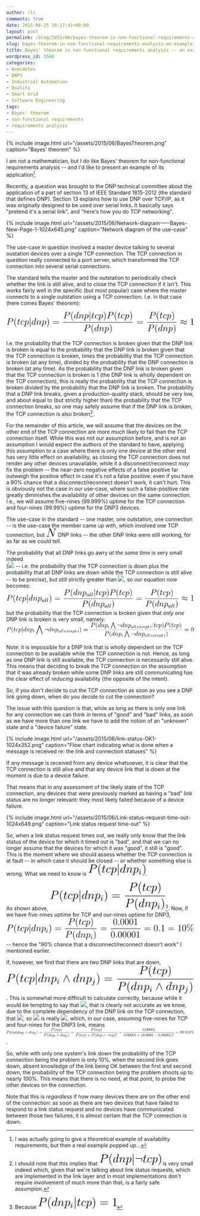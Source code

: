 ```yaml
---
author: rlc
comments: true
date: 2015-06-25 10:17:41+00:00
layout: post
permalink: /blog/2015/06/bayes-theorem-in-non-functional-requirements-analysis-an-example/
slug: bayes-theorem-in-non-functional-requirements-analysis-an-example
title: Bayes' theorem in non-functional requirements analysis -- an example
wordpress_id: 3540
categories:
- Anecdotes
- DNP3
- Industrial Automation
- Quality
- Smart Grid
- Software Engineering
tags:
- Bayes' theorem
- non-functional requirements
- requirements analysis
---
```


{% include image.html url="/assets/2015/06/BayesTheorem.png" caption="Bayes' theorem" %}

I am not a mathematician, but I do like Bayes' theorem for non-functional requirements analysis -- and I'd like to present an example of its application[^1].

[^1]: I was actually going to give a _theoretical_ example of availability requirements, but then a real example popped up...

<!--more-->

Recently, a question was brought to the DNP technical committee about the application of a part of section 13 of IEEE Standard 1815-2012 (the standard that defines DNP). Section 13 explains how to use DNP over TCP/IP, as it was originally designed to be used over serial links. It basically says "pretend it's a serial link", and "here's how you do TCP networking".

{% include image.html url="/assets/2015/06/Network-diagram-—-Bayes-New-Page-1-1024x645.png" caption="Network diagram of the use-case" %}

The use-case in question involved a master device talking to several oustation devices over a single TCP connection. The TCP connection in question really connected to a port server, which transformed the TCP connection into several serial connections.

The standard tells the master and the outstation to periodically check whether the link is still alive, and to close the TCP connection if it isn't. This works fairly well in the specific (but most popular) case where the master connects to a single outstation using a TCP connection. I.e. in that case (here comes Bayes' theorem):

![](/assets/2015/06/img-vN9MXmYQz9wR.svg)

I.e. the probability that the TCP connection is broken given that the DNP link is broken is equal to the probability that the DNP link is broken given that the TCP connection is broken, times the probability that the TCP connection is broken (at any time), divided by the probability that the DNP connection is broken (at any time). As the probability that the DNP link is broken given that the TCP connection is broken is 1 (the DNP link is wholly dependent on the TCP connection), this is really the probability that the TCP connection is broken divided by the probability that the DNP link is broken. The probability that a DNP link breaks, given a production-quality stack, should be very low, and about equal to (but strictly higher than) the probability that the TCP connection breaks, so one may safely assume that if the DNP link is broken, the TCP connection is also broken[^2]. 

[^2]: I should note that this implies that ![](/assets/2015/06/img-W78tAQXTg1Ud.svg) is very small indeed which, given that we're talking about link status requests, which are implemented in the link layer and in most implementations don't require involvement of much more than that, is a fairly safe assumpion.

For the remainder of this article, we will assume that the devices on the other end of the TCP connection are more _much_ likely to fail than the TCP connection itself. While this was not our assumption before, and is not an assumption I would expect the authors of the standard to have, applying this assumption to a case where there is only one device at the other end has very little effect on availability, as closing the TCP connection does not render any other devices unavailable, while it a disconnect/reconnect _may_ fix the problem -- the near-zero negative effects of a false positive far outweigh the positive effect in case it's not a false positive: even if you have a 90% chance that a disconnect/reconnect doesn't work, it can't hurt. This is obviously not the case in our use-case, where such a false-positive rate greatly diminishes the availability of other devices on the same connection. I.e., we will assume five-nines (99.999%) uptime for the TCP connection and four-nines (99.99%) uptime for the DNP3 devices.

The use-case in the standard -- one master, one outstation, one connection -- is the use-case the member came up with, which involved one TCP connection, but ![](/assets/2015/06/img-S33fQ48ZsdKV.svg) DNP links -- the other DNP links were still working, for as far as we could tell.

The probability that all DNP links go awry _at the same time_ is very small indeed  
(![](/assets/2015/06/img-xkUVAMtACRac.svg) -- i.e. the probability that the TCP connection is down plus the probability that all DNP links are down while the TCP connection is still alive -- to be precise), but still strictly greater than ![](/assets/2015/06/img-vVwBVP7azaXH.svg), so our equation now becomes: ![](/assets/2015/06/img-prRer2RmPB9G.svg) but the probability that the TCP connection is broken given that _only one_ DNP link is broken is very small, namely: ![](/assets/2015/06/img-bNn2Shc6eMUA.svg)

Note: it is impossible for a DNP link that is wholly dependent on the TCP connection to be available while the TCP connection is not. Hence, as long as one DNP link is still available, the TCP connection is necessarily still alive. This means that deciding to break the TCP connection on the assumption that it was already broken while some DNP links are still communicating has the clear effect of _reducing_ availability (the opposite of the intent).

So, if you don't decide to cut the TCP connection as soon as you see a DNP link going down, when do you decide to cut the connection?

The issue with this question is that, while as long as there is only one link for any connection we can think in terms of "good" and "bad" links, as soon as we have more than one link we have to add the notion of an "unknown" state and a "device failure" state.

{% include image.html url="/assets/2015/06/link-status-OK1-1024x352.png" caption="Flow chart indicating what is done when a message is received re: the link and connection statuses" %}

If any message is received from any device whatsoever, it is clear that the TCP connection is still alive and that any device link that is down at the moment is due to a device failure.

That means that in any assessment of the likely state of the TCP connection, any devices that were previously marked as having a "bad" link status are no longer relevant: they most likely failed because of a device failure.

{% include image.html url="/assets/2015/06/Link-status-request-time-out-1024x649.png" caption="Link status request time-out" %}

So, when a link status request times out, we really only know that the link status of the device for which it timed out is "bad", and that we can no longer assume that the devices for which it was "good", it still is "good". This is the moment where we should assess whether the TCP connection is at fault -- in which case it should be closed -- or whether something else is wrong. What we need to know is ![](/assets/2015/06/img-ZfQ2FyyqVTn9.svg).

As shown above, ![](/assets/2015/06/img-sTgxD6kHsFGA.svg)[^3]. Now, if we have five-nines uptime for TCP and our-nines uptime for DNP3, ![](/assets/2015/06/img-DqXxnSGmA13w.svg) -- hence the "90% chance that a disconnect/reconnect doesn't work" I mentioned earlier.

[^3]: Because ![](/assets/2015/06/img-YDjyNwNUuq99.svg)

If, however, we find that there are _two_ DNP links that are down, ![](/assets/2015/06/img-aJRaKye54enZ.svg). This is somewhat more difficult to calculate correctly, because while it would be tempting to say that ![](/assets/2015/06/img-KcGzUjtDUDbj.svg), that is clearly not accurate as we know, due to the complete dependency of the DNP link on the TCP connection, that ![](/assets/2015/06/img-cd1JczcPEhp2.svg), so ![](/assets/2015/06/img-x3CuyEz1sBVB.svg) is really ![](/assets/2015/06/img-rpkZ2UkzXbV3.svg), which, in our case, assuming five-nines for TCP and four-nines for the DNP3 link, means  
![](/assets/2015/06/img-tmZgjumTjXjB.svg).

So, while with only one system's link down the probability of the TCP connection being the problem is only 10%, when the second link goes down, absent knowledge of the link being OK between the first and second down, the probability of the TCP connection being the problem shoots up to nearly 100%. This means that there is no need, at that point, to probe the other devices on the connection.

Note that this is _regardless_ if how many devices there are on the other end of the connection: as soon as there are two devices that have failed to respond to a link status request and no devices have communicated between those two failures, it is almost certain that the TCP connection is down.

